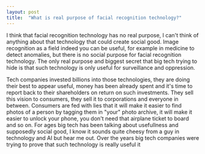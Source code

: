 ```yaml
---
layout: post 
title:  "What is real purpose of facial recognition technology?"
---
```

I think that facial recognition technology has no real purpose, I can't think of anything about that technology that  could create social good. Image recognition as a field indeed you can be useful, for example in medicine to detect anomalies, but there is no social purpose for facial recognition technology. The only real purpose and biggest secret that big tech trying to hide is that such technology is only useful for surveillance and oppression. <!--more-->

Tech companies invested billions into those technologies, they are doing their best to appear useful, money has been already spent and it's time to report back to their shareholders on return on such investments. They sell this vision to consumers, they sell it to corporations and everyone in between. Consumers are fed with lies that it will make it easier to find photos of a person by tagging them in "your" photo archive, it will make it easier to unlock your phone, you don't need that airplane ticket to board and so on. 
For ages big tech has been talking about usefullness and supposedly social good, 
I know it sounds quite cheesy from a guy in technology and AI but hear me out. Over the years big tech companies were trying to prove that such technology is really useful it 
